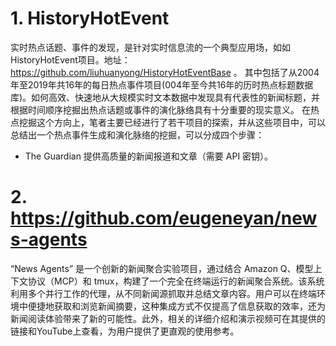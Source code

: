 # 1. HistoryHotEvent

实时热点话题、事件的发现，是针对实时信息流的一个典型应用场，如如HistoryHotEvent项目。地址：https://github.com/liuhuanyong/HistoryHotEventBase 。 其中包括了从2004年至2019年共16年的每日热点事件项目(004年至今共16年的历时热点标题数据库)。如何高效、快速地从大规模实时文本数据中发现具有代表性的新闻标题，并根据时间顺序挖掘出热点话题或事件的演化脉络具有十分重要的现实意义。 在热点挖掘这个方向上，笔者主要已经进行了若干项目的探索，并从这些项目中，可以总结出一个热点事件生成和演化脉络的挖掘，可以分成四个步骤：

- The Guardian  提供高质量的新闻报道和文章（需要 API 密钥）。

# 2. https://github.com/eugeneyan/news-agents 

“News Agents” 是一个创新的新闻聚合实验项目，通过结合 Amazon Q、模型上下文协议（MCP）和 tmux，构建了一个完全在终端运行的新闻聚合系统。该系统利用多个并行工作的代理，从不同新闻源抓取并总结文章内容。用户可以在终端环境中便捷地获取和浏览新闻摘要，这种集成方式不仅提高了信息获取的效率，还为新闻阅读体验带来了新的可能性。此外，相关的详细介绍和演示视频可在其提供的链接和YouTube上查看，为用户提供了更直观的使用参考。
